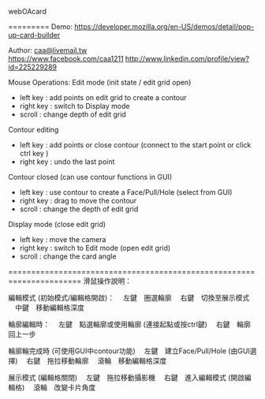 webOAcard   

=========
Demo:
  https://developer.mozilla.org/en-US/demos/detail/pop-up-card-builder
  
Author:
  caa@livemail.tw   
  https://www.facebook.com/caa1211
  http://www.linkedin.com/profile/view?id=225229289
  
Mouse Operations:
  Edit mode (init state / edit grid open)
  - left key : add points on edit grid to create a contour
  - right key : switch to Display mode
  - scroll : change depth of edit grid
  
  Contour editing
  - left key : add points or close contour (connect to the start point or click ctrl key )
  - right key : undo the last point
  
  Contour closed (can use contour functions in GUI)
  - left key : use contour to create a Face/Pull/Hole (select from GUI)
  - right key : drag to move the contour
  - scroll : change the depth of edit grid
  
  Display mode (close edit grid)
  - left key : move the camera
  - right key : switch to Edit mode (open edit grid)
  - scroll : change the card angle

======================================================================
滑鼠操作說明：

  編輯模式 (初始模式/編輯格開啟)：
  　左鍵　圈選輪廓
  　右鍵　切換至展示模式
  　中鍵　移動編輯格深度
  
  輪廓編輯時：
  　左鍵　點選輪廓或使用輪廓 (連接起點或按ctrl鍵)
  　右鍵　輪廓回上一步
  
  輪廓輪完成時 (可使用GUI中contour功能)
  　左鍵　建立Face/Pull/Hole (由GUI選擇)
  　右鍵　拖拉移動輪廓
  　滾輪　移動編輯格深度
  
  展示模式 (編輯格關閉)
  　左鍵　拖拉移動攝影機
  　右鍵　進入編輯模式 (開啟編輯格)
  　滾輪　改變卡片角度
